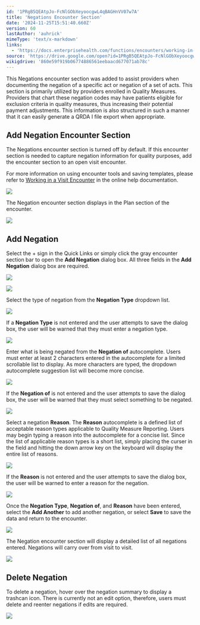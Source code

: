 ```yaml
---
id: '1PRgB5QEAtpJo-FcNlGObXeyoocgwL4qBAGHnVV07w7A'
title: 'Negations Encounter Section'
date: '2024-11-25T15:51:40.660Z'
version: 60
lastAuthor: 'auhrick'
mimeType: 'text/x-markdown'
links:
  - 'https://docs.enterprisehealth.com/functions/encounters/working-in-a-visit-encounter/'
source: 'https://drive.google.com/open?id=1PRgB5QEAtpJo-FcNlGObXeyoocgwL4qBAGHnVV07w7A'
wikigdrive: '860e59f919b06774886561eebaacd677071ab78c'
---
```

This Negations encounter section was added to assist providers when documenting the negation of a specific act or negation of a set of acts.  This section is primarily utilized by providers enrolled in Quality Measures. Providers that chart these negation codes may have patients eligible for exclusion criteria in quality measures, thus increasing their potential payment adjustments. This information is also structured in such a manner that it can easily generate a QRDA I file export when appropriate.

## Add Negation Encounter Section

The Negations encounter section is turned off by default. If this encounter section is needed to capture negation information for quality purposes, add the encounter section to an open visit encounter.

For more information on using encounter tools and saving templates, please refer to [Working in a Visit Encounter](https://docs.enterprisehealth.com/functions/encounters/working-in-a-visit-encounter/) in the online help documentation.

![](../negations-encounter-section.assets/cdce4c9d7ad5807929eb7fee9fc9be81.png)

The Negation encounter section displays in the Plan section of the encounter.

![](../negations-encounter-section.assets/a021b3b0187ecbe7f76803cce1d5403a.png)

## Add Negation

Select the + sign in the Quick Links or simply click the gray encounter section bar to open the **Add Negation** dialog box. All three fields in the **Add Negation** dialog box are required.

![](../negations-encounter-section.assets/b9c7a3dda61d36592d07e25888675101.png)

![](../negations-encounter-section.assets/67b700ec5f3e73b73bf85185e3a55b17.png)

Select the type of negation from the **Negation Type** dropdown list.

![](../negations-encounter-section.assets/8ed397fa9b121dc7d567597e0647b1ef.png)

If a **Negation Type** is not entered and the user attempts to save the dialog box, the user will be warned that they must enter a negation type.

![](../negations-encounter-section.assets/b6f393809dccae9c2afb53fd44b3998d.png)

Enter what is being negated from the **Negation of** autocomplete. Users must enter at least 2 characters entered in the autocomplete for a limited scrollable list to display. As more characters are typed, the dropdown autocomplete suggestion list will become more concise.

![](../negations-encounter-section.assets/ddf492fa9387c921a623eee9bbd78a90.png)

If the **Negation of** is not entered and the user attempts to save the dialog box, the user will be warned that they must select something to be negated.

![](../negations-encounter-section.assets/40095f03bcf1f4dbe7472ecd15bede52.png)

Select a negation **Reason**. The **Reason** autocomplete is a defined list of acceptable reason types applicable to Quality Measure Reporting.  Users may begin typing a reason into the autocomplete for a concise list. Since the list of applicable reason types is a short list, simply placing the curser in the field and hitting the down arrow key on the keyboard will display the entire list of reasons.

![](../negations-encounter-section.assets/47e65d4943be259755a5b210e8a70c65.png)

If the **Reason** is not entered and the user attempts to save the dialog box, the user will be warned to enter a reason for the negation.

![](../negations-encounter-section.assets/6c93e81680e81a4dcec3efd49dc653d0.png)

Once the **Negation Type**, **Negation of**, and **Reason** have been entered, select the **Add Another** to add another negation, or select **Save** to save the data and return to the encounter.

![](../negations-encounter-section.assets/2088d7239c3e2c8f234658fc93f84be8.png)

The Negation encounter section will display a detailed list of all negations entered. Negations will carry over from visit to visit.

![](../negations-encounter-section.assets/db8ca176d5a5c4fb262dab593ec5e674.png)

## Delete Negation

To delete a negation, hover over the negation summary to display a trashcan icon. There is currently not an edit option, therefore, users must delete and reenter negations if edits are required.

![](../negations-encounter-section.assets/a6ae19af84eed5eb4c24f229cbfc5e51.png)
